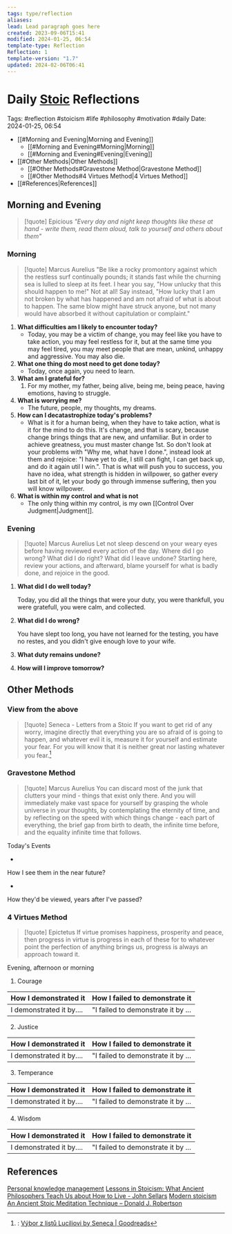 ```yaml
---
tags: type/reflection
aliases: 
lead: Lead paragraph goes here
created: 2023-09-06T15:41
modified: 2024-01-25, 06:54
template-type: Reflection
Reflection: 1
template-version: "1.7"
updated: 2024-02-06T06:41
---
```

# Daily [Stoic](../SLIP-BOX/Stoicism.md) Reflections

Tags:  #reflection #stoicism #life #philosophy #motivation #daily 
Date: 2024-01-25, 06:54

- [[#Morning and Evening|Morning and Evening]]
	- [[#Morning and Evening#Morning|Morning]]
	- [[#Morning and Evening#Evening|Evening]]
- [[#Other Methods|Other Methods]]
	- [[#Other Methods#Gravestone Method|Gravestone Method]]
	- [[#Other Methods#4 Virtues Method|4 Virtues Method]]
- [[#References|References]]


## Morning and Evening

> [!quote] Epicious 
> _"Every day and night keep thoughts like these at hand - write them, read them aloud, talk to yourself and others about them"_

### Morning

> [!quote] Marcus Aurelius
> "Be like a rocky promontory against which the restless surf continually pounds; it stands fast while the churning sea is lulled to sleep at its feet. I hear you say, "How unlucky that this should happen to me!" Not at all! Say instead, "How lucky that I am not broken by what has happened and am not afraid of what is about to happen. The same blow might have struck anyone, but not many would have absorbed it without capitulation or complaint."

1. **What difficulties am I likely to encounter today?**
	- Today, you may be a victim of change, you may feel like you have to take action, you may feel restless for it, but at the same time you may feel tired, you may meet people that are mean, unkind, unhappy and aggressive. You may also die.
2. **What one thing do most need to get done today?**
	- Today, once again, you need to learn.
1. **What am I grateful for?**
	1. For my mother, my father, being alive, being me, being peace, having emotions, having to struggle. 
2. **What is worrying me?**
	- The future, people, my thoughts, my dreams.
3. **How can I decatastrophize today's problems?**
	- What is it for a human being, when they have to take action, what is it for the mind to do this. It's change, and that is scary, because change brings things that are new, and unfamiliar. But in order to achieve greatness, you must master change 1st. So don't look at your problems with "Why me, what have I done.", instead look at them and rejoice: "I have yet to die, I still can fight, I can get back up, and do it again util I win.". That is what will push you to success, you have no idea, what strength is hidden in willpower, so gather every last bit of it, let your body go through immense suffering, then you will know willpower. 
4. **What is within my control and what is not**
	- The only thing within my control, is my own [[Control Over Judgment|Judgment]].

### Evening

> [!quote] Marcus Aurelius
> Let not sleep descend on your weary eyes before having reviewed every action of the day. Where did I go wrong? What did I do right? What did I leave undone? Starting here, review your actions, and afterward, blame yourself for what is badly done, and rejoice in the good.

1. **What did I do well today?**

	Today, you did all the things that were your duty, you were thankfull, you were gratefull, you were calm, and collected. 

3. **What did I do wrong?**

	You have slept too long, you have not learned for the testing, you have no restes, and you didn't give enough love to your wife. 

5. **What duty remains undone?**

6. **How will I improve tomorrow?**

## Other Methods

### View from the above

> [!quote] Seneca - Letters from a Stoic
If you want to get rid of any worry, imagine directly that 
everything you are so afraid of is going to happen, and 
whatever evil it is, measure it for yourself and estimate your fear. For you will know that it is neither great nor lasting 
whatever you fear.[^Seneca]

### Gravestone Method

> [!quote] Marcus Aurelius
> You can discard most of the junk that clutters your mind - things that exist only there. And you will immediately make vast space for yourself by grasping the whole universe in your thoughts, by contemplating the eternity of time, and by reflecting on the speed with which things change - each part of everything, the brief gap from birth to death, the infinite time before, and the equality infinite time that follows. 

Today's Events 

-

How I see them in the near future? 

-

How they'd be viewed, years after I've passed?

### 4 Virtues Method

> [!quote] Epictetus 
> If virtue promises happiness, prosperity and peace, then progress in virtue is progress in each of these for to whatever point the perfection of anything brings us, progress is always an approach toward it.

Evening, afternoon or morning

1. Courage 

| How I demonstrated it  | How I failed to demonstrate it |
| ------------------- | ---------------- |
| I demonstrated it by....                 | "I failed to demonstrate it by ...              |

2. Justice

| How I demonstrated it  | How I failed to demonstrate it |
| ------------------- | ---------------- |
| I demonstrated it by....                 | "I failed to demonstrate it by ...             

3. Temperance

| How I demonstrated it  | How I failed to demonstrate it |
| ------------------- | ---------------- |
| I demonstrated it by....                 | "I failed to demonstrate it by ...             

4. Wisdom

| How I demonstrated it  | How I failed to demonstrate it |
| ------------------- | ---------------- |
| I demonstrated it by....                 | "I failed to demonstrate it by ...             

## References

[Personal knowledge management](Personal%20knowledge%20management.md)
[Lessons in Stoicism: What Ancient Philosophers Teach Us about How to Live - John Sellars](https://books.google.cz/books/about/Lessons_in_Stoicism.html?id=ky84zQEACAAJ&redir_esc=y)
[Modern stoicism](https://modernstoicism.com/)
[An Ancient Stoic Meditation Technique – Donald J. Robertson](https://donaldrobertson.name/2017/03/22/an-ancient-stoic-meditation-technique/)

[^Seneca]:: [Výbor z listů Luciliovi by Seneca | Goodreads](https://www.goodreads.com/book/show/23340595-v-bor-z-list-luciliovi) 



